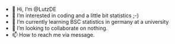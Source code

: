 - 👋 Hi, I’m @LutzDE
- 👀 I’m interested in coding and a little bit statistics ;-)
- 🌱 I’m currently learning BSC statistics in germany at a university 
- 💞️ I’m looking to collaborate on nothing.
- 📫 How to reach me via message.

<!---
LutzDE/LutzDE is a ✨ special ✨ repository because its `README.md` (this file) appears on your GitHub profile.
You can click the Preview link to take a look at your changes.
--->
